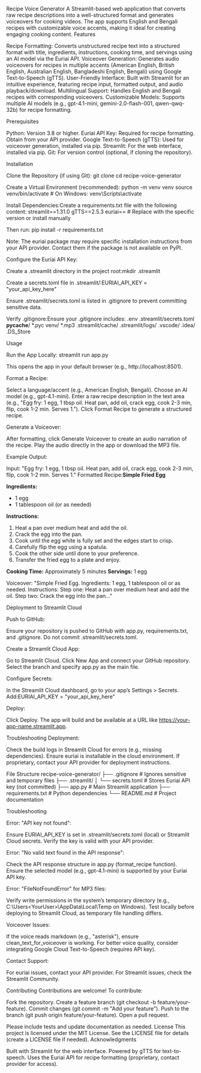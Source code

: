 Recipe Voice Generator
A Streamlit-based web application that converts raw recipe descriptions into a well-structured format and generates voiceovers for cooking videos. The app supports English and Bengali recipes with customizable voice accents, making it ideal for creating engaging cooking content.
Features

Recipe Formatting: Converts unstructured recipe text into a structured format with title, ingredients, instructions, cooking time, and servings using an AI model via the Euriai API.
Voiceover Generation: Generates audio voiceovers for recipes in multiple accents (American English, British English, Australian English, Bangladeshi English, Bengali) using Google Text-to-Speech (gTTS).
User-Friendly Interface: Built with Streamlit for an intuitive experience, featuring recipe input, formatted output, and audio playback/download.
Multilingual Support: Handles English and Bengali recipes with corresponding voiceovers.
Customizable Models: Supports multiple AI models (e.g., gpt-4.1-mini, gemini-2.0-flash-001, qwen-qwq-32b) for recipe formatting.

Prerequisites

Python: Version 3.8 or higher.
Euriai API Key: Required for recipe formatting. Obtain from your API provider.
Google Text-to-Speech (gTTS): Used for voiceover generation, installed via pip.
Streamlit: For the web interface, installed via pip.
Git: For version control (optional, if cloning the repository).

Installation

Clone the Repository (if using Git):
git clone <repository-url>
cd recipe-voice-generator


Create a Virtual Environment (recommended):
python -m venv venv
source venv/bin/activate  # On Windows: venv\Scripts\activate


Install Dependencies:Create a requirements.txt file with the following content:
streamlit==1.31.0
gTTS==2.5.3
euriai==<version>  # Replace with the specific version or install manually

Then run:
pip install -r requirements.txt

Note: The euriai package may require specific installation instructions from your API provider. Contact them if the package is not available on PyPI.

Configure the Euriai API Key:

Create a .streamlit directory in the project root:mkdir .streamlit


Create a secrets.toml file in .streamlit/:EURIAI_API_KEY = "your_api_key_here"


Ensure .streamlit/secrets.toml is listed in .gitignore to prevent committing sensitive data.


Verify .gitignore:Ensure your .gitignore includes:
.env
.streamlit/secrets.toml
__pycache__/
*.pyc
venv/
*.mp3
.streamlit/cache/
.streamlit/logs/
.vscode/
.idea/
.DS_Store



Usage

Run the App Locally:
streamlit run app.py

This opens the app in your default browser (e.g., http://localhost:8501).

Format a Recipe:

Select a language/accent (e.g., American English, Bengali).
Choose an AI model (e.g., gpt-4.1-mini).
Enter a raw recipe description in the text area (e.g., "Egg fry: 1 egg, 1 tbsp oil. Heat pan, add oil, crack egg, cook 2-3 min, flip, cook 1-2 min. Serves 1.").
Click Format Recipe to generate a structured recipe.


Generate a Voiceover:

After formatting, click Generate Voiceover to create an audio narration of the recipe.
Play the audio directly in the app or download the MP3 file.


Example Output:

Input: "Egg fry: 1 egg, 1 tbsp oil. Heat pan, add oil, crack egg, cook 2-3 min, flip, cook 1-2 min. Serves 1."
Formatted Recipe:**Simple Fried Egg**

**Ingredients:**
- 1 egg
- 1 tablespoon oil (or as needed)

**Instructions:**
1. Heat a pan over medium heat and add the oil.
2. Crack the egg into the pan.
3. Cook until the egg white is fully set and the edges start to crisp.
4. Carefully flip the egg using a spatula.
5. Cook the other side until done to your preference.
6. Transfer the fried egg to a plate and enjoy.

**Cooking Time:** Approximately 5 minutes
**Servings:** 1 egg


Voiceover: "Simple Fried Egg. Ingredients: 1 egg, 1 tablespoon oil or as needed. Instructions: Step one: Heat a pan over medium heat and add the oil. Step two: Crack the egg into the pan..."



Deployment to Streamlit Cloud

Push to GitHub:

Ensure your repository is pushed to GitHub with app.py, requirements.txt, and .gitignore.
Do not commit .streamlit/secrets.toml.


Create a Streamlit Cloud App:

Go to Streamlit Cloud.
Click New App and connect your GitHub repository.
Select the branch and specify app.py as the main file.


Configure Secrets:

In the Streamlit Cloud dashboard, go to your app’s Settings > Secrets.
Add:EURIAI_API_KEY = "your_api_key_here"




Deploy:

Click Deploy. The app will build and be available at a URL like https://your-app-name.streamlit.app.


Troubleshooting Deployment:

Check the build logs in Streamlit Cloud for errors (e.g., missing dependencies).
Ensure euriai is installable in the cloud environment. If proprietary, contact your API provider for deployment instructions.



File Structure
recipe-voice-generator/
├── .gitignore              # Ignores sensitive and temporary files
├── .streamlit/
│   └── secrets.toml        # Stores Euriai API key (not committed)
├── app.py                  # Main Streamlit application
├── requirements.txt        # Python dependencies
└── README.md               # Project documentation

Troubleshooting

Error: "API key not found":

Ensure EURIAI_API_KEY is set in .streamlit/secrets.toml (local) or Streamlit Cloud secrets.
Verify the key is valid with your API provider.


Error: "No valid text found in the API response":

Check the API response structure in app.py (format_recipe function).
Ensure the selected model (e.g., gpt-4.1-mini) is supported by your Euriai API key.


Error: "FileNotFoundError" for MP3 files:

Verify write permissions in the system’s temporary directory (e.g., C:\Users\<YourUser>\AppData\Local\Temp on Windows).
Test locally before deploying to Streamlit Cloud, as temporary file handling differs.


Voiceover Issues:

If the voice reads markdown (e.g., "asterisk"), ensure clean_text_for_voiceover is working.
For better voice quality, consider integrating Google Cloud Text-to-Speech (requires API key).


Contact Support:

For euriai issues, contact your API provider.
For Streamlit issues, check the Streamlit Community.



Contributing
Contributions are welcome! To contribute:

Fork the repository.
Create a feature branch (git checkout -b feature/your-feature).
Commit changes (git commit -m "Add your feature").
Push to the branch (git push origin feature/your-feature).
Open a pull request.

Please include tests and update documentation as needed.
License
This project is licensed under the MIT License. See the LICENSE file for details (create a LICENSE file if needed).
Acknowledgments

Built with Streamlit for the web interface.
Powered by gTTS for text-to-speech.
Uses the Euriai API for recipe formatting (proprietary, contact provider for access).


